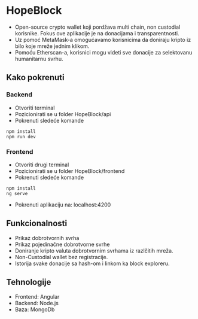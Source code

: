 # HopeBlock

- Open-source crypto wallet koji pordžava multi chain, non custodial korisnike. Fokus ove aplikacije je na donacijama i transparentnosti.
- Uz pomoć MetaMask-a omogućavamo korisnicima da doniraju kripto iz bilo koje mreže jednim klikom.
- Pomoću Etherscan-a, korisnici mogu videti sve donacije za selektovanu humanitarnu svrhu.


## Kako pokrenuti

### Backend
- Otvoriti terminal
- Pozicionirati se u folder HopeBlock/api
- Pokrenuti sledeće komande
```
npm install
npm run dev
```
### Frontend
- Otvoriti drugi terminal
- Pozicionirati se u folder HopeBlock/frontend
- Pokrenuti sledeće komande
```
npm install
ng serve
```
- Pokrenuti aplikaciju na: localhost:4200
## Funkcionalnosti

- Prikaz dobrotvornih svrha
- Prikaz pojedinačne dobrotvorne svrhe
- Doniranje kripto valuta dobrotvornim svrhama iz razlčitih mreža.
- Non-Custodial wallet bez registracije.
- Istorija svake donacije sa hash-om i linkom ka block exploreru.

## Tehnologije

- Frontend: Angular
- Backend: Node.js
- Baza: MongoDb
